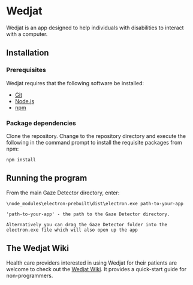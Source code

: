 # Wedjat

Wedjat is an app designed to help individuals with disabilities to interact with a computer.

## Installation

### Prerequisites

Wedjat requires that the following software be installed:

- [Git](https://git-scm.com/)
- [Node.js](http://nodejs.org/)
- [npm](http://npmjs.org/)

### Package dependencies

Clone the repository. Change to the repository directory and execute the following in the command prompt to install the requisite packages from npm:

```
npm install
```

## Running the program

From the main Gaze Detector directory, enter:

```
\node_modules\electron-prebuilt\dist\electron.exe path-to-your-app

'path-to-your-app' - the path to the Gaze Detector directory. 

Alternatively you can drag the Gaze Detector folder into the electron.exe file which will also open up the app
```

## The Wedjat Wiki

Health care providers interested in using Wedjat for their patients are welcome to check out the [Wedjat Wiki](https://github.com/dwadden/wedjat/wiki). It provides a quick-start guide for non-programmers.
